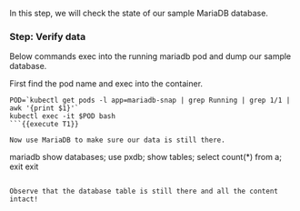 In this step, we will check the state of our sample MariaDB database.

### Step: Verify data

Below commands exec into the running mariadb pod and dump our sample database.

First find the pod name and exec into the container.
```
POD=`kubectl get pods -l app=mariadb-snap | grep Running | grep 1/1 | awk '{print $1}'`
kubectl exec -it $POD bash
```{{execute T1}}

Now use MariaDB to make sure our data is still there.
```
mariadb
show databases;
use pxdb;
show tables;
select count(*) from a;
exit
exit
```{{execute T1}}

Observe that the database table is still there and all the content intact!
